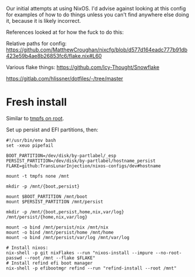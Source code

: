 Our initial attempts at using NixOS. I'd advise against looking at this config for examples of how to do things unless you can't find anywhere else doing it,
because it is likely incorrect.

References looked at for how the fuck to do this:

Relative paths for config: https://github.com/MatthewCroughan/nixcfg/blob/d577d164eadc777b91db423e59b4ae8b26853fc6/flake.nix#L60

Various flake things: https://github.com/Icy-Thought/Snowflake

https://gitlab.com/hlissner/dotfiles/-/tree/master

# Fresh install

Similar to [tmpfs on root](https://elis.nu/blog/2020/05/nixos-tmpfs-as-root/).

Set up persist and EFI partitions, then:

```
#!/usr/bin/env bash
set -xeuo pipefail

BOOT_PARTITION=/dev/disk/by-partlabel/_esp
PERSIST_PARTITION=/dev/disk/by-partlabel/hostname_persist
FLAKE=github:TransLunarInjection/nixos-configs/dev#hostname

mount -t tmpfs none /mnt

mkdir -p /mnt/{boot,persist}

mount $BOOT_PARTITION /mnt/boot
mount $PERSIST_PARTITION /mnt/persist

mkdir -p /mnt/{boot,persist,home,nix,var/log} /mnt/persist/{home,nix,var/log}

mount -o bind /mnt/persist/nix /mnt/nix
mount -o bind /mnt/persist/home /mnt/home
mount -o bind /mnt/persist/var/log /mnt/var/log

# Install nixos:
nix-shell -p git nixFlakes --run "nixos-install --impure --no-root-passwd --root /mnt --flake $FLAKE"
# Install refind efi boot manager
nix-shell -p efibootmgr refind --run "refind-install --root /mnt"
```

